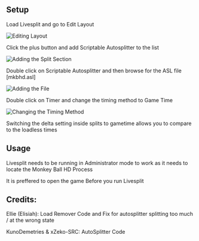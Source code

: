 ## Setup

Load Livesplit and go to Edit Layout

![Editing Layout](https://i.imgur.com/RXqxCDF.png)

Click the plus button and add Scriptable Autosplitter to the list

![Adding the Split Section](https://i.imgur.com/q40mjB6.png)

Double click on Scriptable Autosplitter and then browse for the ASL file [mkbhd.asl]

![Adding the File](https://i.imgur.com/kEUEzPV.png)

Double click on Timer and change the timing method to Game Time

![Changing the Timing Method](https://i.imgur.com/MrDxUQr.png)

Switching the delta setting inside splits to gametime allows you to compare to the loadless times

## Usage

Livesplit needs to be running in Administrator mode to work as it needs to locate the Monkey Ball HD Process

It is preffered to open the game Before you run Livesplit

## Credits:

Ellie (Elisiah): Load Remover Code and Fix for autosplitter splitting too much / at the wrong state

KunoDemetries & xZeko-SRC: AutoSplitter Code  
